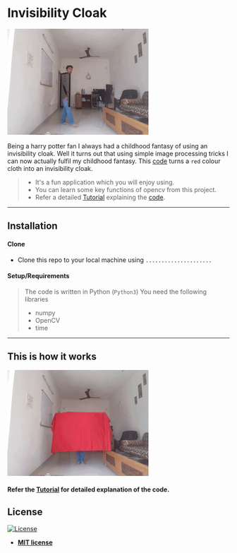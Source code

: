 # Invisibility Cloak

![Recordit GIF](gif1.gif) 

Being a harry potter fan I always had a childhood fantasy of using an invisibility cloak. Well it turns out that 
using simple image processing tricks I can now actually fulfil my childhood fantasy. 
This [code](AR_invisibility_Cloak.py) turns a `red` colour cloth into an invisibility cloak.

>- It's a fun application which you will enjoy using.
>- You can learn some key functions of opencv from this project. 
>- Refer a detailed [Tutorial](Tutorial.md) explaining the [code](AR_invisibility_Cloak.py).

---



## Installation

#### Clone

- Clone this repo to your local machine using `.....................`

#### Setup/Requirements

> The code is written in Python (`Python3`)
> You need the following libraries
> - numpy
> - OpenCV
> - time
---

##  This is how it works
![Recordit GIF](gif2.gif) 
#### Refer the [Tutorial](Tutorial.md) for detailed explanation of the code.



## License

[![License](http://img.shields.io/:license-mit-blue.svg?style=flat-square)](http://badges.mit-license.org)

- **[MIT license](http://opensource.org/licenses/mit-license.php)**
